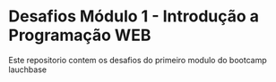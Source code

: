 #  Desafios Módulo 1 - Introdução a Programação WEB 
Este repositorio contem os desafios do primeiro modulo do bootcamp lauchbase